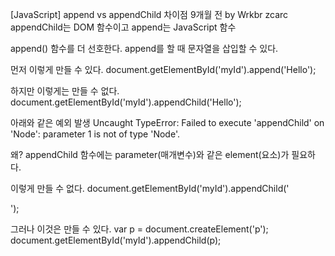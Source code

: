 [JavaScript] append vs appendChild 차이점
9개월 전 by Wrkbr zcarc
appendChild는 DOM 함수이고
append는 JavaScript 함수


append() 함수를 더 선호한다.
append를 할 때 문자열을 삽입할 수 있다.

먼저 이렇게 만들 수 있다.
document.getElementById('myId').append('Hello');

하지만 이렇게는 만들 수 없다.
document.getElementById('myId').appendChild('Hello');



아래와 같은 예외 발생
Uncaught TypeError: Failed to execute 'appendChild' on 'Node': parameter 1 is not of type 'Node'.


왜?
appendChild 함수에는 parameter(매개변수)와 같은 element(요소)가 필요하다.

이렇게 만들 수 없다.
document.getElementById('myId').appendChild('<p></p>');

그러나 이것은 만들 수 있다.
var p = document.createElement('p');
document.getElementById('myId').appendChild(p);

